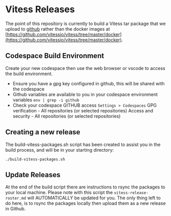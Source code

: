 # Vitess Releases

The point of this repository is currently to build a Vitess tar package that we
upload to [github](https://github.com/vitessio/vitess/releases) rather than the
docker images at
[https://github.com/vitessio/vitess/tree/master/docker](https://github.com/vitessio/vitess/tree/master/docker).

## Codespace Build Environment

Create your new codespace then use the web browser or vscode to access the build
environment. 

* Ensure you have a gpg key configured in github, this will be shared with the codespace
* Github variables are available to you in your codespace environment variables `env | grep -i github`
* Check your codespace GITHUB access `Settings > Codespaces`
  GPG verification - All repositories (or selected repositories)
  Access and security - All repositories (or selected repositories)

## Creating a new release

The build-vitess-packages.sh script has been created to assist you in the
build process, and will be in your starting directory:

`./build-vitess-packages.sh`

## Update Releases

At the end of the build script there are instructions to rsync the packages
to your local machine. Please note with this script the `vitess-release-roster.md`
will AUTOMATICALLY be updated for you. The only thing left to do here, is to
rsync the packages locally then upload them as a new release in Github. 